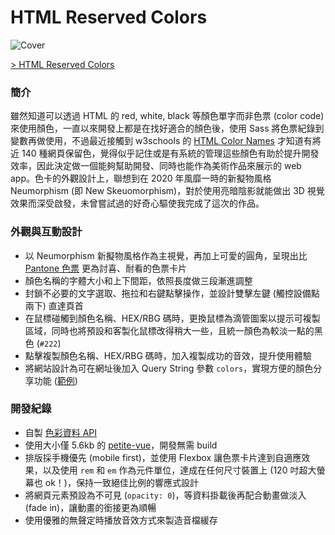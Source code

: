 # HTML Reserved Colors

![Cover](https://cdn.dribbble.com/users/3800131/screenshots/17078957/___2021-12-05___10.44.52.png)

[> HTML Reserved Colors](https://color-names.netlify.app/)

### 簡介
雖然知道可以透過 HTML 的 red, white, black 等顏色單字而非色票 (color code) 來使用顏色，一直以來開發上都是在找好適合的顏色後，使用 Sass 將色票紀錄到變數再做使用，不過最近接觸到 w3schools 的 [HTML Color Names](https://www.w3schools.com/tags/ref_colornames.asp) 才知道有將近 140 種網頁保留色，覺得似乎記住或是有系統的管理這些顏色有助於提升開發效率，因此決定做一個能夠幫助開發、同時也能作為美術作品來展示的 web app。色卡的外觀設計上，聯想到在 2020 年風靡一時的新擬物風格 Neumorphism (即 New Skeuomorphism)，對於使用亮暗陰影就能做出 3D 視覺效果而深受啟發，未曾嘗試過的好奇心驅使我完成了這次的作品。

### 外觀與互動設計
- 以 Neumorphism 新擬物風格作為主視覺，再加上可愛的圓角，呈現出比 [Pantone 色票](https://www.pantone.com/media/wysiwyg/pantone-color-swatches-palette-fashion-color-report-fall-2017-new-york.jpg) 更為討喜、耐看的色票卡片
- 顏色名稱的字體大小和上下間距，依照長度做三段漸進調整
- 封鎖不必要的文字選取、拖拉和右鍵點擊操作，並設計雙擊左鍵 (觸控設備點兩下) 直達頁首
- 在鼠標碰觸到顏色名稱、HEX/RBG 碼時，更換鼠標為滴管圖案以提示可複製區域，同時也將預設和客製化鼠標改得稍大一些，且統一顏色為較淡一點的黑色 (`#222`)
- 點擊複製顏色名稱、HEX/RBG 碼時，加入複製成功的音效，提升使用體驗
- 將網站設計為可在網址後加入 Query String 參數 `colors`，實現方便的顏色分享功能 ([範例](https://color-names.netlify.app/?colors=darkorange+indianred+sandybrown+seagreen+darkseagreen+lightslategray))

### 開發紀錄
- 自製 [色彩資料 API](https://raw.githubusercontent.com/rayc2045/html-reserved-colors/main/src/api/colors.json)
- 使用大小僅 5.6kb 的 [petite-vue](https://github.com/vuejs/petite-vue)，開發無需 build
- 排版採手機優先 (mobile first)，並使用 Flexbox 讓色票卡片達到自適應效果，以及使用 `rem` 和 `em` 作為元件單位，達成在任何尺寸裝置上 (120 吋超大螢幕也 ok！)，保持一致絕佳比例的響應式設計
- 將網頁元素預設為不可見 (`opacity: 0`)，等資料掛載後再配合動畫做淡入 (fade in)，讓動畫的銜接更為順暢
- 使用優雅的無聲定時播放音效方式來製造音檔緩存
